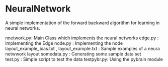 # NeuralNetwork

A simple implementation of the forward backward algorithm for learning
in neural networks.

nnetwork.py: Main Class which implements the neural networks
edge.py : Implementing the Edge 
node.py : Implementing the node
layout_example_bias.txt , layout_example.txt : Sample examples of a neura netwwork layout
somedata.py : Generating some sample data set  
test.py : Simple script to test the data 
testpybr.py: Using the pybrain module
